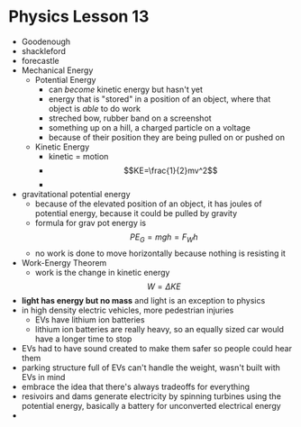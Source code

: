# Physics Lesson 13
- Goodenough
- shackleford
- forecastle
- Mechanical Energy
  - Potential Energy
    - can *become* kinetic energy but hasn't yet
    - energy that is "stored" in a position of an object, where that object is *able* to do work
    - streched bow, rubber band on a screenshot
    - something up on a hill, a charged particle on a voltage
    - because of their position they are being pulled on or pushed on
  - Kinetic Energy
    - kinetic = motion
    - $$KE=\frac{1}{2}mv^2$$
    - 
- gravitational potential energy
  - because of the elevated position of an object, it has joules of potential energy, because it could be pulled by gravity
  - formula for grav pot energy is $$PE_G=mgh=F_Wh$$
  - no work is done to move horizontally because nothing is resisting it
- Work-Energy Theorem
  - work is the change in kinetic energy $$W=\Delta KE$$
- **light has energy but no mass** and light is an exception to physics
- in high density electric vehicles, more pedestrian injuries
  - EVs have lithium ion batteries
  - lithium ion batteries are really heavy, so an equally sized car would have a longer time to stop
- EVs had to have sound created to make them safer so people could hear them
- parking structure full of EVs can't handle the weight, wasn't built with EVs in mind
- embrace the idea that there's always tradeoffs for everything
- resivoirs and dams generate electricity by spinning turbines using the potential energy, basically a battery for unconverted electrical energy
- 

